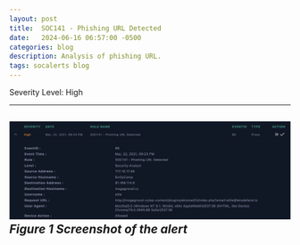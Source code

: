 ```yaml
---
layout: post
title:  SOC141 - Phishing URL Detected 
date:   2024-06-16 06:57:00 -0500
categories: blog 
description: Analysis of phishing URL.
tags: socalerts blog
---
```

Severity Level: High

---

![Alert](/assets/img/soc141/1.png)
_Figure 1 Screenshot of the alert_  
---
